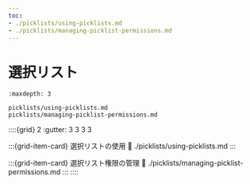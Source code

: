 ```yaml
---
toc:
- ./picklists/using-picklists.md
- ./picklists/managing-picklist-permissions.md
---
```

# 選択リスト

```{toctree}
:maxdepth: 3

picklists/using-picklists.md
picklists/managing-picklist-permissions.md
```

::::{grid} 2 
:gutter: 3 3 3 3

:::{grid-item-card} 選択リストの使用
:link: ./picklists/using-picklists.md
:::

:::{grid-item-card} 選択リスト権限の管理
:link: ./picklists/managing-picklist-permissions.md
:::
::::
